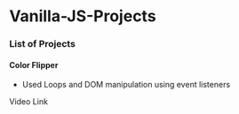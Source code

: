 # Vanilla-JS-Projects


### List of Projects

 #### Color Flipper 
  - Used Loops and DOM manipulation using event listeners
  
  Video Link
  
  
